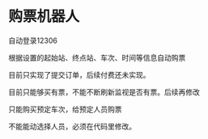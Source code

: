 # 购票机器人

自动登录12306

根据设置的起始站、终点站、车次、时间等信息自动购票

目前只实现了提交订单，后续付费还未实现。

目前只能够买有票，不能不断刷新监视是否有票。后续再修改

只能购买预定车次，给预定人员购票

不能能动选择人员，必须在代码里修改。